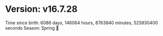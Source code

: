 # Version: v16.7.28
Time since birth: 6086 days, 146064 hours, 8763840 minutes, 525830400 seconds
Season: Spring 🌸
